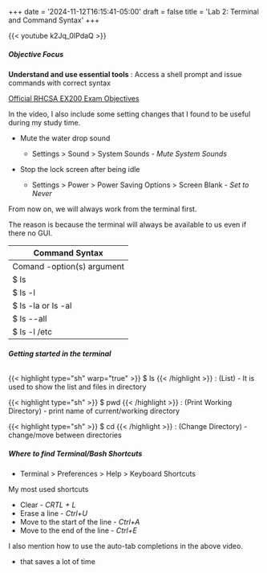 +++
date = '2024-11-12T16:15:41-05:00'
draft = false
title = 'Lab 2: Terminal and Command Syntax'
+++


{{< youtube k2Jq_0IPdaQ >}}


##### Objective Focus
**Understand and use essential tools**
: Access a shell prompt and issue commands with correct syntax

[Official RHCSA EX200 Exam Objectives](https://www.redhat.com/en/services/training/ex200-red-hat-certified-system-administrator-rhcsa-exam?section=objectives)

In the video, I also include some setting changes that I found to be useful during my study time. 
- Mute the water drop sound
	- Settings > Sound > System Sounds - *Mute System Sounds*

- Stop the lock screen after being idle
	- Settings > Power > Power Saving Options > Screen Blank - *Set to Never*


From now on, we will always work from the terminal first.

The reason is because the terminal will always be available to us even if there no GUI.

|Command Syntax|
|--------------|
|Comand -option(s) argument|
| $ ls|
| $ ls -l| 
| $ ls -la or ls -al|
| $ ls --all
| $ ls -l /etc


###### **Getting started in the terminal**
{{< highlight type="sh" warp="true" >}}
$ ls
{{< /highlight >}}
: (List) - It is used to show the list and files in directory

{{< highlight type="sh" >}}
$ pwd 
{{< /highlight >}}
: (Print Working Directory) - print name of current/working directory

{{< highlight type="sh" >}}
$ cd
{{< /highlight >}}
: (Change Directory) - change/move between directories

##### **Where to find Terminal/Bash Shortcuts**
- Terminal > Preferences > Help > Keyboard Shortcuts

My most used shortcuts
- Clear - *CRTL + L*
- Erase a line - *Ctrl+U*
- Move to the start of the line - *Ctrl+A*
- Move to the end of the line - *Ctrl+E*

I also mention how to use the auto-tab completions in the above video. 
- that saves a lot of time
